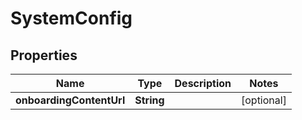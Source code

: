 

# SystemConfig


## Properties

| Name | Type | Description | Notes |
|------------ | ------------- | ------------- | -------------|
|**onboardingContentUrl** | **String** |  |  [optional] |



